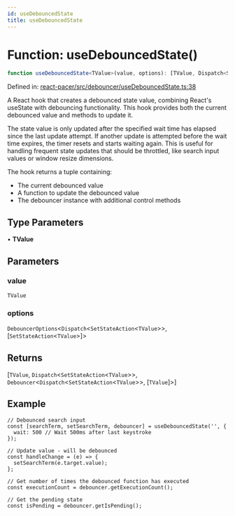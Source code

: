 ```yaml
---
id: useDebouncedState
title: useDebouncedState
---
```


<!-- DO NOT EDIT: this page is autogenerated from the type comments -->

# Function: useDebouncedState()

```ts
function useDebouncedState<TValue>(value, options): [TValue, Dispatch<SetStateAction<TValue>>, Debouncer<Dispatch<SetStateAction<TValue>>, [TValue]>]
```

Defined in: [react-pacer/src/debouncer/useDebouncedState.ts:38](https://github.com/TanStack/pacer/blob/main/packages/react-pacer/src/debouncer/useDebouncedState.ts#L38)

A React hook that creates a debounced state value, combining React's useState with debouncing functionality.
This hook provides both the current debounced value and methods to update it.

The state value is only updated after the specified wait time has elapsed since the last update attempt.
If another update is attempted before the wait time expires, the timer resets and starts waiting again.
This is useful for handling frequent state updates that should be throttled, like search input values
or window resize dimensions.

The hook returns a tuple containing:
- The current debounced value
- A function to update the debounced value
- The debouncer instance with additional control methods

## Type Parameters

• **TValue**

## Parameters

### value

`TValue`

### options

`DebouncerOptions`\<`Dispatch`\<`SetStateAction`\<`TValue`\>\>, \[`SetStateAction`\<`TValue`\>\]\>

## Returns

\[`TValue`, `Dispatch`\<`SetStateAction`\<`TValue`\>\>, `Debouncer`\<`Dispatch`\<`SetStateAction`\<`TValue`\>\>, \[`TValue`\]\>\]

## Example

```tsx
// Debounced search input
const [searchTerm, setSearchTerm, debouncer] = useDebouncedState('', {
  wait: 500 // Wait 500ms after last keystroke
});

// Update value - will be debounced
const handleChange = (e) => {
  setSearchTerm(e.target.value);
};

// Get number of times the debounced function has executed
const executionCount = debouncer.getExecutionCount();

// Get the pending state
const isPending = debouncer.getIsPending();
```
